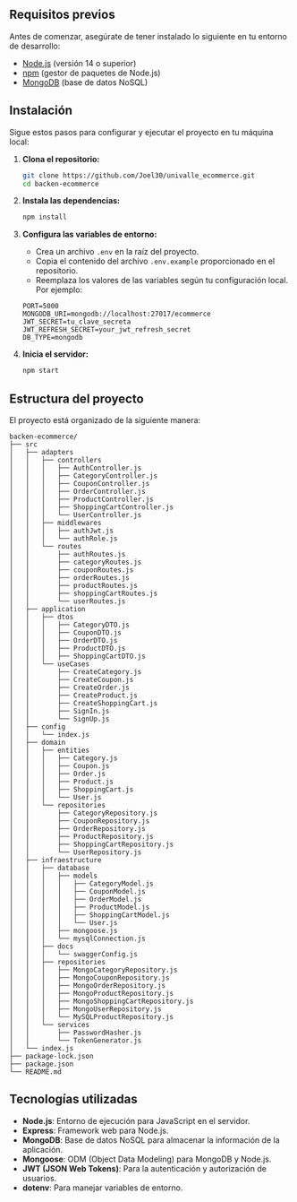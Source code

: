 ## Requisitos previos

Antes de comenzar, asegúrate de tener instalado lo siguiente en tu entorno de desarrollo:

- [Node.js](https://nodejs.org/) (versión 14 o superior)
- [npm](https://www.npmjs.com/) (gestor de paquetes de Node.js)
- [MongoDB](https://www.mongodb.com/) (base de datos NoSQL)

## Instalación

Sigue estos pasos para configurar y ejecutar el proyecto en tu máquina local:

1. **Clona el repositorio:**

    ```bash
    git clone https://github.com/Joel30/univalle_ecommerce.git
    cd backen-ecommerce
    ```

2. **Instala las dependencias:**

    ```bash
    npm install
    ```

3. **Configura las variables de entorno:**

    - Crea un archivo `.env` en la raíz del proyecto.
    - Copia el contenido del archivo `.env.example` proporcionado en el repositorio.
    - Reemplaza los valores de las variables según tu configuración local. Por ejemplo:

    ```env
    PORT=5000
    MONGODB_URI=mongodb://localhost:27017/ecommerce
    JWT_SECRET=tu_clave_secreta
    JWT_REFRESH_SECRET=your_jwt_refresh_secret
    DB_TYPE=mongodb
    ```

4. **Inicia el servidor:**

    ```bash
    npm start
    ```

## Estructura del proyecto

El proyecto está organizado de la siguiente manera:
```
backen-ecommerce/
├── src
│   ├── adapters
│   │   ├── controllers
│   │   │   ├── AuthController.js
│   │   │   ├── CategoryController.js
│   │   │   ├── CouponController.js
│   │   │   ├── OrderController.js
│   │   │   ├── ProductController.js
│   │   │   ├── ShoppingCartController.js
│   │   │   └── UserController.js
│   │   ├── middlewares
│   │   │   ├── authJwt.js
│   │   │   └── authRole.js
│   │   └── routes
│   │       ├── authRoutes.js
│   │       ├── categoryRoutes.js
│   │       ├── couponRoutes.js
│   │       ├── orderRoutes.js
│   │       ├── productRoutes.js
│   │       ├── shoppingCartRoutes.js
│   │       └── userRoutes.js
│   ├── application
│   │   ├── dtos
│   │   │   ├── CategoryDTO.js
│   │   │   ├── CouponDTO.js
│   │   │   ├── OrderDTO.js
│   │   │   ├── ProductDTO.js
│   │   │   ├── ShoppingCartDTO.js
│   │   └── useCases
│   │       ├── CreateCategory.js
│   │       ├── CreateCoupon.js
│   │       ├── CreateOrder.js
│   │       ├── CreateProduct.js
│   │       ├── CreateShoppingCart.js
│   │       ├── SignIn.js
│   │       └── SignUp.js
│   ├── config
│   │   └── index.js
│   ├── domain
│   │   ├── entities
│   │   │   ├── Category.js
│   │   │   ├── Coupon.js
│   │   │   ├── Order.js
│   │   │   ├── Product.js
│   │   │   ├── ShoppingCart.js
│   │   │   └── User.js
│   │   └── repositories
│   │       ├── CategoryRepository.js
│   │       ├── CouponRepository.js
│   │       ├── OrderRepository.js
│   │       ├── ProductRepository.js
│   │       ├── ShoppingCartRepository.js
│   │       └── UserRepository.js
│   ├── infraestructure
│   │   ├── database
│   │   │   ├── models
│   │   │   │   ├── CategoryModel.js
│   │   │   │   ├── CouponModel.js
│   │   │   │   ├── OrderModel.js
│   │   │   │   ├── ProductModel.js
│   │   │   │   ├── ShoppingCartModel.js
│   │   │   │   └── User.js
│   │   │   ├── mongoose.js
│   │   │   └── mysqlConnection.js
│   │   ├── docs
│   │   │   └── swaggerConfig.js
│   │   ├── repositories
│   │   │   ├── MongoCategoryRepository.js
│   │   │   ├── MongoCouponRepository.js
│   │   │   ├── MongoOrderRepository.js
│   │   │   ├── MongoProductRepository.js
│   │   │   ├── MongoShoppingCartRepository.js
│   │   │   ├── MongoUserRepository.js
│   │   │   └── MySQLProductRepository.js
│   │   └── services
│   │       ├── PasswordHasher.js
│   │       └── TokenGenerator.js
│   └── index.js
├── package-lock.json
├── package.json
└── README.md
```

## Tecnologías utilizadas

- **Node.js**: Entorno de ejecución para JavaScript en el servidor.
- **Express**: Framework web para Node.js.
- **MongoDB**: Base de datos NoSQL para almacenar la información de la aplicación.
- **Mongoose**: ODM (Object Data Modeling) para MongoDB y Node.js.
- **JWT (JSON Web Tokens)**: Para la autenticación y autorización de usuarios.
- **dotenv**: Para manejar variables de entorno.
